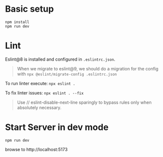 # Basic setup
```
npm install
npm run dev
```

# Lint
Eslint@8 is installed and configured in `.eslintrc.json`. 
> When we migrate to eslint@9, we should do a migration for the config with `npx @eslint/migrate-config .eslintrc.json `

To run linter execute:
`npx eslint .`

To fix linter issues:
`npx eslint . --fix`

> Use // eslint-disable-next-line sparingly to bypass rules only when absolutely necessary.

# Start Server in dev mode
```
npm run dev
```
browse to http://localhost:5173